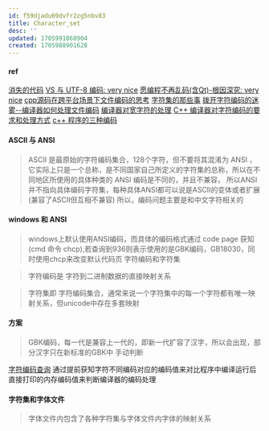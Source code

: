 ```yaml
---
id: f59djadu69dvfr2zg5nbv83
title: Character_set
desc: ''
updated: 1705991068904
created: 1705988901628
---
```


#### ref
[消失的代码](https://xyz1001.xyz/articles/58691.html)
[VS 与 UTF-8 编码: very nice](https://www.cnblogs.com/cyds/p/16226233.html)
[愿编程不再乱码(含Qt)-根因深究: very nice](https://ifmet.cn/posts/c0862e62/)
[cpp源码在跨平台场景下文件编码的思考](https://zhuanlan.zhihu.com/p/624847186)
[字符集的那些事](https://github.com/SPURSGO/CharacterSet)
[拨开字符编码的迷雾--编译器如何处理文件编码](https://www.cnblogs.com/jiangxueqiao/p/7464408.html)
[编译器对宽字符的处理](https://blog.csdn.net/flyer0704090111/article/details/119876923)
[C++ 编译器对字符编码的要求和处理方式](https://blog.csdn.net/ayang1986/article/details/119939128)
[c++ 程序的三种编码](https://blog.csdn.net/qq_16334327/article/details/87854556)

#### ASCII 与 ANSI
> ASCII 是最原始的字符编码集合，128个字符，但不要将其混淆为 ANSI ，它实际上只是一个总称，是不同国家自己所定义的字符集的总称，所以在不同地区所使用的具体种类的 ANSI 编码是不同的，并且不兼容，
所以ANSI并不指向具体编码字符集，每种具体ANSI都可以说是ASCII的变体或者扩展(兼容了ASCII但互相不兼容)
所以，编码问题主要是和中文字符相关的

#### windows 和 ANSI
> windows上默认使用ANSI编码，而具体的编码格式通过 code page 获知(cmd 命令 chcp),若查询到936则表示使用的是GBK编码，GB18030，同时使用chcp来改变默认代码页
字符编码和字符集

> 字符编码是 字符到二进制数据的直接映射关系

> 字符集即 字符编码集合，通常来说一个字符集中的每一个字符都有唯一映射关系，但unicode中存在多套映射

#### 方案
> GBK编码，每一代是兼容上一代的，即新一代扩容了汉字，所以会出现，部分汉字只在新标准的GBK中
手动判断

[字符编码查询](https://www.lddgo.net/string/char-encode) 通过提前获知字符不同编码对应的编码值来对比程序中编译运行后直接打印的内存编码值来判断编译器的编码处理

#### 字符集和字体文件
> 字体文件内包含了各种字符集与字体文件内字体的映射关系